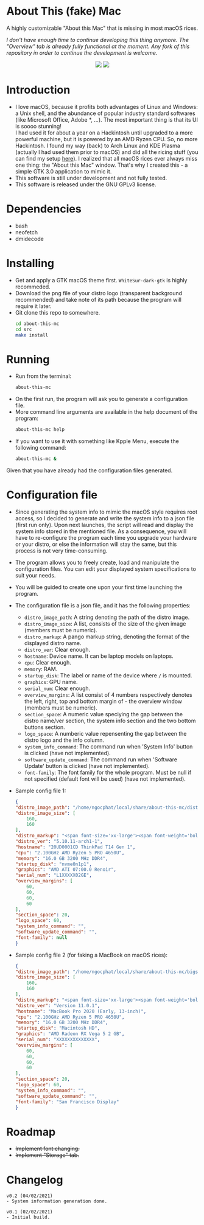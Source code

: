 # About This (fake) Mac

A highly customizable "About this Mac" that is missing in most macOS rices.

_I don't have enough time to continue developing this thing anymore. The "Overview" tab is already fully functional at the moment. Any fork of this repository in order to continue the development is welcome._

<center>
<img src="first-preview.png"/>
<img src="first-bigsur-preview.png"/>
</center>

# Introduction
- I love macOS, because it profits both advantages of Linux and Windows: a Unix shell, and the abundance of popular industry standard softwares (like Microsoft Office, Adobe *, ...). The most important thing is that its UI is soooo stunning!<br>
I had used it for about a year on a Hackintosh until upgraded to a more powerful machine, but it is powered by an AMD Ryzen CPU. So, no more Hackintosh. I found my way (back) to Arch Linux and KDE Plasma (actually I had used them prior to macOS) and did all the ricing stuff (you can find my setup [here](https://github.com/hungngocphat01/KDEintosh)). I realized that all macOS rices ever always miss one thing: the "About this Mac" window. That's why I created this - a simple GTK 3.0 application to mimic it.
- This software is still under development and not fully tested.
- This software is released under the GNU GPLv3 license.

# Dependencies
- bash
- neofetch
- dmidecode

# Installing
- Get and apply a GTK macOS theme first. `WhiteSur-dark-gtk` is highly recommeded.
- Download the png file of your distro logo (transparent background recommended) and take note of its path because the program will require it later.
- Git clone this repo to somewhere.
    ```bash
    cd about-this-mc
    cd src
    make install
    ```

# Running
- Run from the terminal:
    ```bash
    about-this-mc
    ```
- On the first run, the program will ask you to generate a configuration file.
- More command line arguments are available in the help document of the program:
    ```bash
    about-this-mc help
    ```
- If you want to use it with something like Kpple Menu, execute the following command:
    ```bash
    about-this-mc &
    ```
Given that you have already had the configuration files generated.

# Configuration file
- Since generating the system info to mimic the macOS style requires root access, so I decided to generate and write the system info to a json file (first run only). Upon next launches, the script will read and display the system info stored in the mentioned file. As a consequence, you will have to re-configure the program each time you upgrade your hardware or your distro, or else the information will stay the same, but this process is not very time-consuming.
- The program allows you to freely create, load and manipulate the configuration files. You can edit your displayed system specifications to suit your needs.
- You will be guided to create one upon your first time launching the program.
- The configuration file is a json file, and it has the following properties:
    - `distro_image_path`: A string denoting the path of the distro image.
    - `distro_image_size`: A list, consists of the size of the given image (members must be numeric).
    - `distro_markup`: A pango markup string, denoting the format of the displayed distro name.
    - `distro_ver`: Clear enough.
    - `hostname`: Device name. It can be laptop models on laptops.
    - `cpu`: Clear enough.
    - `memory`: RAM.
    - `startup_disk`: The label or name of the device where `/` is mounted.
    - `graphics`: GPU name.
    - `serial_num`: Clear enough.
    - `overview_margins`: A list consist of 4 numbers respectively denotes the left, right, top and bottom margin of - the overview window (members must be numeric).
    - `section_space`: A numeric value speciying the gap between the distro name/ver section, the system info section and the two bottom buttons section.
    - `logo_space`: A numberic value repensenting the gap between the distro logo and the info column.
    - `system_info_command`: The command run when 'System Info' button is clicked (have not implemented).
    - `software_update_command`: The command run when 'Software Update' button is clicked (have not implemented).
    - `font-family`: The font family for the whole program. Must be null if not specified (default font will be used) (have not implemented).

- Sample config file 1:
    ```json
    {
    "distro_image_path": "/home/ngocphat/local/share/about-this-mc/distro-logo.png",
    "distro_image_size": [
        160,
        160
    ],
    "distro_markup": "<span font-size='xx-large'><span font-weight='bold'>Arch Linux</span></span>",
    "distro_ver": "5.10.11-arch1-1",
    "hostname": "20UD0001CD ThinkPad T14 Gen 1",
    "cpu": "2.100GHz AMD Ryzen 5 PRO 4650U",
    "memory": "16.0 GB 3200 MHz DDR4",
    "startup_disk": "nvme0n1p1",
    "graphics": "AMD ATI 07:00.0 Renoir",
    "serial_num": "L1XXXXX02GE",
    "overview_margins": [
        60,
        60,
        60,
        60
    ],
    "section_space": 20,
    "logo_space": 60,
    "system_info_command": "",
    "software_update_command": "",
    "font-family": null
    }
    ```

- Sample config file 2 (for faking a MacBook on macOS rices):
    ```json
    {
    "distro_image_path": "/home/ngocphat/local/share/about-this-mc/bigsur.png",
    "distro_image_size": [
        160,
        160
    ],
    "distro_markup": "<span font-size='xx-large'><span font-weight='bold'>macOS </span>Big Sur</span>",
    "distro_ver": "Version 11.0.1",
    "hostname": "MacBook Pro 2020 (Early, 13-inch)",
    "cpu": "2.100GHz AMD Ryzen 5 PRO 4650U",
    "memory": "16.0 GB 3200 MHz DDR4",
    "startup_disk": "Macintosh HD",
    "graphics": "AMD Radeon RX Vega 5 2 GB",
    "serial_num": "XXXXXXXXXXXXXX",
    "overview_margins": [
        60,
        60,
        60,
        60
    ],
    "section_space": 20,
    "logo_space": 60,
    "system_info_command": "",
    "software_update_command": "",
    "font-family": "San Francisco Display"
    }
    ```

# Roadmap
- ~~Implement font changing.~~
- ~~Implement "Storage" tab.~~

# Changelog
```
v0.2 (04/02/2021)
- System information generation done.

v0.1 (02/02/2021)
- Initial build.
```
